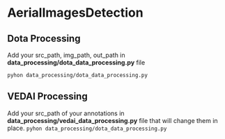 # AerialImagesDetection

## Dota Processing 
Add your src_path, img_path, out_path in **data_processing/dota_data_processing.py** file

`pyhon data_processing/dota_data_processing.py`


## VEDAI Processing 
Add your src_path of your annotations in **data_processing/vedai_data_processing.py** file
that will change them in place.
`pyhon data_processing/dota_data_processing.py`
